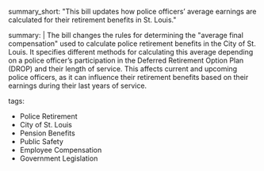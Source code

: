 summary_short: "This bill updates how police officers’ average earnings are calculated for their retirement benefits in St. Louis."

summary: |
  The bill changes the rules for determining the "average final compensation" used to calculate police retirement benefits in the City of St. Louis. It specifies different methods for calculating this average depending on a police officer’s participation in the Deferred Retirement Option Plan (DROP) and their length of service. This affects current and upcoming police officers, as it can influence their retirement benefits based on their earnings during their last years of service.

tags:
  - Police Retirement
  - City of St. Louis
  - Pension Benefits
  - Public Safety
  - Employee Compensation
  - Government Legislation
